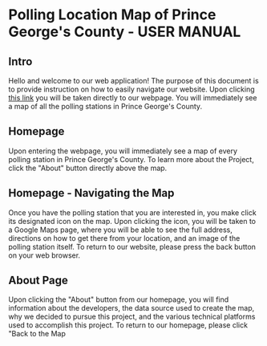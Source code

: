 # Polling Location Map of Prince George's County - USER MANUAL
## Intro
Hello and welcome to our web application!
The purpose of this document is to provide instruction on how to easily navigate our website. Upon clicking  [this link](https://williamzabet.github.io/INST377Final.github.io/index.html) you will be taken directly to our webpage. You will immediately see a map of all the polling stations in Prince George's County. 

## Homepage
Upon entering the webpage, you will immediately see a map of every polling station in Prince George's County. To learn more about the Project, click the "About" button directly above the map. 

## Homepage - Navigating the Map
Once you have the polling station that you are interested in, you make click its designated icon on the map. Upon clicking the icon, you will be taken to a Google Maps page, where you will be able to see the full address, directions on how to get there from your location, and an image of the polling station itself. To return to our website, please press the back button on your web browser. 

## About Page
Upon clicking the "About" button from our homepage, you will find information about the developers, the data source used to create the map, why we decided to pursue this project, and the various technical platforms used to accomplish this project. To return to our homepage, please click "Back to the Map
